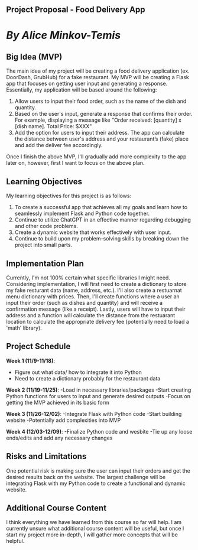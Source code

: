 ## **Project Proposal - Food Delivery App**
# *By Alice Minkov-Temis*

## Big Idea (MVP)
The main idea of my project will be creating a food delivery application (ex. DoorDash, GrubHub) for a fake restaurant. My MVP will be creating a Flask app that focuses on getting user input and generating a response. Essentially, my application will be based around the following: 
1. Allow users to input their food order, such as the name of the dish and quantity.
2. Based on the user's input, generate a response that confirms their order. For example, displaying a message like "Order received: [quantity] x [dish name]. Total Price: $XXX"
3. Add the option for users to input their address. The app can calculate the distance between user's address and your restaurant’s (fake) place and add the deliver fee accordingly.

Once I finish the above MVP, I'll gradually add more complexity to the app later on, however, first I want to focus on the above plan. 

## Learning Objectives
My learning objectives for this project is as follows:
1. To create a successful app that achieves all my goals and learn how to seamlessly implement Flask and Python code together. 
2. Continue to utilize ChatGPT in an effective manner regarding debugging and other code problems.
3. Create a dynamic website that works effectively with user input. 
4. Continue to build upon my problem-solving skills by breaking down the project into small parts.
   
## Implementation Plan
Currently, I'm not 100% certain what specific libraries I might need. Considering implementation, I will first need to create a dictionary to store my fake resturant data (name, address, etc.). I'll also create a restuarnat menu dictionary with prices. Then, I'll create functions where a user an input their order (such as dishes and quantity) and will receive a confirmation message (like a receipt). Lastly, users will have to input their address and a function will calculate the distance from the restuarant location to calculate the appropriate delivery fee (potentially need to load a 'math' library). 

## Project Schedule
**Week 1 (11/9-11/18)**: 
- Figure out what data/ how to integrate it into Python
- Need to create a dictionary probably for the restaurant data
  
**Week 2 (11/19-11/25)**: 
-Load in necessary libraries/packages
-Start creating Python functions for users to input and generate desired outputs 
-Focus on getting the MVP achieved in its basic form

**Week 3 (11/26-12/02)**: 
-Integrate Flask with Python code 
-Start building website
-Potentially add complexities into MVP

**Week 4 (12/03-12/09)**: 
-Finalize Python code and wesbite
-Tie up any loose ends/edits and add any necessary changes

## Risks and Limitations
One potential risk is making sure the user can input their orders and get the desired results back on the website. The largest challenge will be integrating Flask with my Python code to create a functional and dynamic website. 

## Additional Course Content
I think everything we have learned from this course so far will help. I am currently unsure what additional course content will be useful, but once I start my project more in-depth, I will gather more concepts that will be helpful.